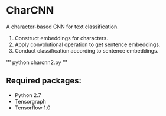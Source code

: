 # CharCNN

A character-based CNN for text classification.

1. Construct embeddings for characters.
2. Apply convolutional operation to get sentence embeddings.
3. Conduct classification according to sentence embeddings.


'''
python charcnn2.py
'''

## Required packages:
* Python 2.7
* Tensorgraph 
* Tensorflow 1.0

